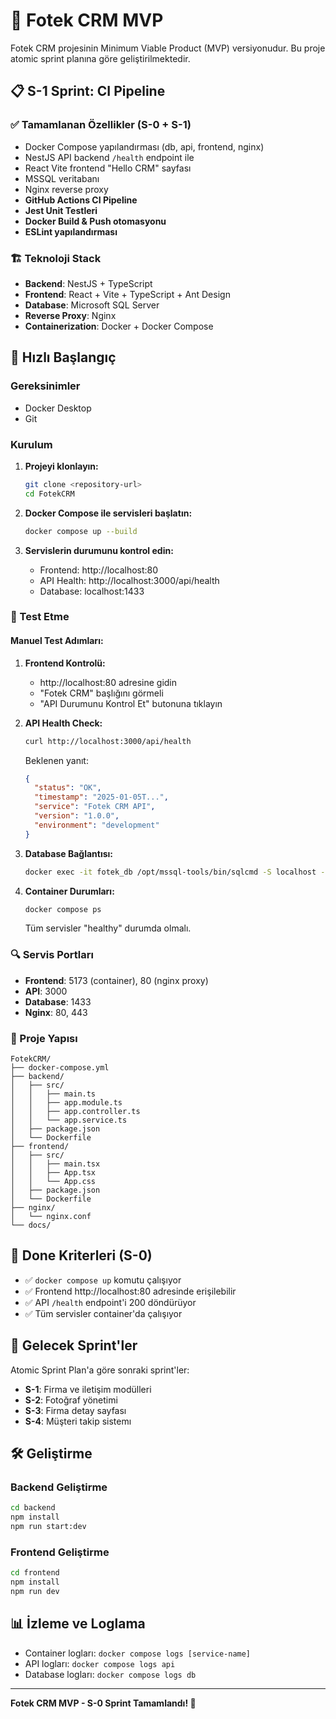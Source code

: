 # 🚀 Fotek CRM MVP

Fotek CRM projesinin Minimum Viable Product (MVP) versiyonudur. Bu proje atomic sprint planına göre geliştirilmektedir.

## 📋 S-1 Sprint: CI Pipeline

### ✅ Tamamlanan Özellikler (S-0 + S-1)
- Docker Compose yapılandırması (db, api, frontend, nginx)
- NestJS API backend `/health` endpoint ile
- React Vite frontend "Hello CRM" sayfası
- MSSQL veritabanı
- Nginx reverse proxy
- **GitHub Actions CI Pipeline**
- **Jest Unit Testleri**
- **Docker Build & Push otomasyonu**
- **ESLint yapılandırması**

### 🏗️ Teknoloji Stack
- **Backend**: NestJS + TypeScript
- **Frontend**: React + Vite + TypeScript + Ant Design
- **Database**: Microsoft SQL Server
- **Reverse Proxy**: Nginx
- **Containerization**: Docker + Docker Compose

## 🚀 Hızlı Başlangıç

### Gereksinimler
- Docker Desktop
- Git

### Kurulum

1. **Projeyi klonlayın:**
   ```bash
   git clone <repository-url>
   cd FotekCRM
   ```

2. **Docker Compose ile servisleri başlatın:**
   ```bash
   docker compose up --build
   ```

3. **Servislerin durumunu kontrol edin:**
   - Frontend: http://localhost:80
   - API Health: http://localhost:3000/api/health
   - Database: localhost:1433

### 🧪 Test Etme

#### Manuel Test Adımları:

1. **Frontend Kontrolü:**
   - http://localhost:80 adresine gidin
   - "Fotek CRM" başlığını görmeli
   - "API Durumunu Kontrol Et" butonuna tıklayın

2. **API Health Check:**
   ```bash
   curl http://localhost:3000/api/health
   ```
   Beklenen yanıt:
   ```json
   {
     "status": "OK",
     "timestamp": "2025-01-05T...",
     "service": "Fotek CRM API",
     "version": "1.0.0",
     "environment": "development"
   }
   ```

3. **Database Bağlantısı:**
   ```bash
   docker exec -it fotek_db /opt/mssql-tools/bin/sqlcmd -S localhost -U sa -P 'FotekCRM2025!'
   ```

4. **Container Durumları:**
   ```bash
   docker compose ps
   ```
   Tüm servisler "healthy" durumda olmalı.

### 🔍 Servis Portları
- **Frontend**: 5173 (container), 80 (nginx proxy)
- **API**: 3000
- **Database**: 1433
- **Nginx**: 80, 443

### 📂 Proje Yapısı
```
FotekCRM/
├── docker-compose.yml
├── backend/
│   ├── src/
│   │   ├── main.ts
│   │   ├── app.module.ts
│   │   ├── app.controller.ts
│   │   └── app.service.ts
│   ├── package.json
│   └── Dockerfile
├── frontend/
│   ├── src/
│   │   ├── main.tsx
│   │   ├── App.tsx
│   │   └── App.css
│   ├── package.json
│   └── Dockerfile
├── nginx/
│   └── nginx.conf
└── docs/
```

## 🎯 Done Kriterleri (S-0)
- ✅ `docker compose up` komutu çalışıyor
- ✅ Frontend http://localhost:80 adresinde erişilebilir
- ✅ API `/health` endpoint'i 200 döndürüyor
- ✅ Tüm servisler container'da çalışıyor

## 🔄 Gelecek Sprint'ler
Atomic Sprint Plan'a göre sonraki sprint'ler:
- **S-1**: Firma ve iletişim modülleri
- **S-2**: Fotoğraf yönetimi
- **S-3**: Firma detay sayfası
- **S-4**: Müşteri takip sistemı

## 🛠️ Geliştirme

### Backend Geliştirme
```bash
cd backend
npm install
npm run start:dev
```

### Frontend Geliştirme
```bash
cd frontend
npm install
npm run dev
```

## 📊 İzleme ve Loglama
- Container logları: `docker compose logs [service-name]`
- API logları: `docker compose logs api`
- Database logları: `docker compose logs db`

---

**Fotek CRM MVP - S-0 Sprint Tamamlandı! 🎉** 